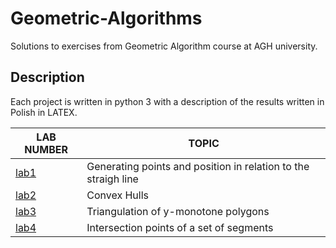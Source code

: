 # Geometric-Algorithms
Solutions to exercises from Geometric Algorithm course at AGH university.
## Description
Each project is written in python 3 with a description of the results written in Polish in LATEX. 

| LAB NUMBER  | TOPIC |
| ------------- | ------------- |
| [lab1](https://github.com/pawel002/Geometric-Algorithms/tree/main/lab1)  | Generating points and position in relation to the straigh line  |
| [lab2](https://github.com/pawel002/Geometric-Algorithms/tree/main/lab2)  | Convex Hulls  |
| [lab3](https://github.com/pawel002/Geometric-Algorithms/tree/main/lab3)  | Triangulation of y-monotone polygons  |
| [lab4](https://github.com/pawel002/Geometric-Algorithms/tree/main/lab4)  | Intersection points of a set of segments |
